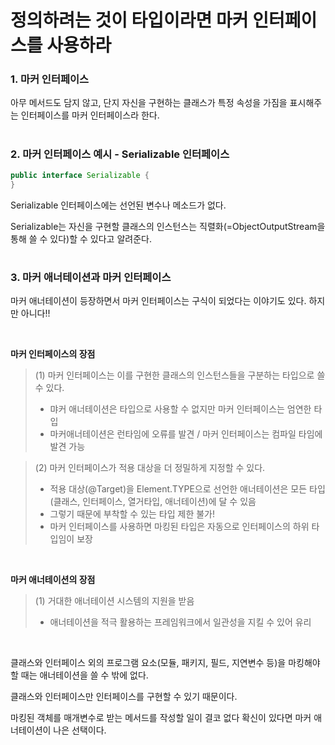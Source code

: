 # 정의하려는 것이 타입이라면 마커 인터페이스를 사용하라

### 1. 마커 인터페이스

아무 메서드도 담지 않고, 단지 자신을 구현하는 클래스가 특정 속성을 가짐을 표시해주는 인터페이스를 마커 인터페이스라 한다.

#
### 2. 마커 인터페이스 예시 - Serializable 인터페이스

```java
public interface Serializable {
}
```
Serializable 인터페이스에는 선언된 변수나 메소드가 없다.

Serializable는 자신을 구현할 클래스의 인스턴스는 직렬화(=ObjectOutputStream을 통해 쓸 수 있다)할 수 있다고 알려준다.

#
### 3. 마커 애너테이션과 마커 인터페이스
마커 애너테이션이 등장하면서 마커 인터페이스는 구식이 되었다는 이야기도 있다.
하지만 아니다!!

<br>

__마커 인터페이스의 장점__

> (1) 마커 인터페이스는 이를 구현한 클래스의 인스턴스들을 구분하는 타입으로 쓸 수 있다.
>  - 먀커 애너테이션은 타입으로 사용할 수 없지만 마커 인터페이스는 엄연한 타입
>  - 마커애너테이션은 런타임에 오류를 발견 / 마커 인터페이스는 컴파일 타임에 발견 가능

> (2) 마커 인터페이스가 적용 대상을 더 정밀하게 지정할 수 있다.
>  - 적용 대상(@Target)을 Element.TYPE으로 선언한 애너테이션은 모든 타입(클래스, 인터페이스, 열거타입, 애너테이션)에 달 수 있음
>  - 그렇기 때문에 부착할 수 있는 타입 제한 불가!
>  - 마커 인터페이스를 사용하면 마킹된 타입은 자동으로 인터페이스의 하위 타입임이 보장

<br>

__마커 애너테이션의 장점__

>(1) 거대한 애너테이션 시스템의 지원을 받음
>  - 애너테이션을 적극 활용하는 프레임워크에서 일관성을 지킬 수 있어 유리

<br>

클래스와 인터페이스 외의 프로그램 요소(모듈, 패키지, 필드, 지연변수 등)을 마킹해야할 때는 애너테이션을 쓸 수 밖에 없다.

클래스와 인터페이스만 인터페이스를 구현할 수 있기 때문이다.

마킹된 객체를 매개변수로 받는 메서드를 작성할 일이 결코 없다 확신이 있다면 마커 애너테이션이 나은 선택이다.
